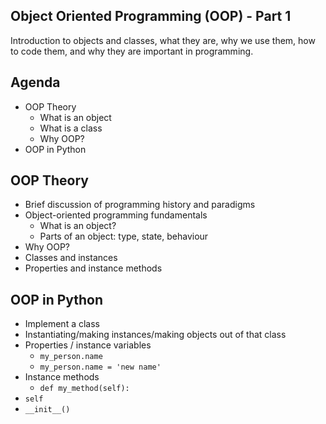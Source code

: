 ## Object Oriented Programming (OOP) - Part 1

Introduction to objects and classes, what they are, why we use them, how to code them, and why they are important in programming.

## Agenda

* OOP Theory
  * What is an object
  * What is a class
  * Why OOP?
* OOP in Python



## OOP Theory

* Brief discussion of programming history and paradigms
* Object-oriented programming fundamentals
  * What is an object?
  * Parts of an object: type, state, behaviour
* Why OOP?
* Classes and instances
* Properties and instance methods

## OOP in Python

* Implement a class
* Instantiating/making instances/making objects out of that class
* Properties / instance variables
  * `my_person.name`
  * `my_person.name = 'new name'`
* Instance methods
  * `def my_method(self):`
* `self`
* `__init__()`
